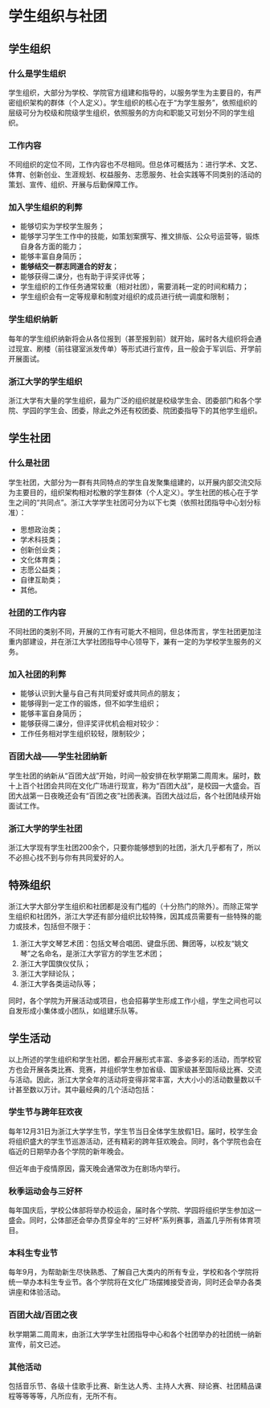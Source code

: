 # 学生组织与社团

## 学生组织

### 什么是学生组织

学生组织，大部分为学校、学院官方组建和指导的，以服务学生为主要目的，有严密组织架构的群体（个人定义）。学生组织的核心在于“为学生服务”，依照组织的层级可分为校级和院级学生组织，依照服务的方向和职能又可划分不同的学生组织。

### 工作内容

不同组织的定位不同，工作内容也不尽相同。但总体可概括为：进行学术、文艺、体育、创新创业、生涯规划、权益服务、志愿服务、社会实践等不同类别的活动的策划、宣传、组织、开展与后勤保障工作。

### 加入学生组织的利弊

- 能够切实为学校学生服务；
- 能够学习学生工作中的技能，如策划案撰写、推文排版、公众号运营等，锻炼自身各方面的能力；
- 能够丰富自身简历；
- **能够结交一群志同道合的好友**；
- 能够获得二课分，也有助于评奖评优等；
- 学生组织的工作任务通常较重（相对社团），需要消耗一定的时间和精力；
- 学生组织会有一定等规章和制度对组织的成员进行统一调度和限制；

### 学生组织纳新

每年的学生组织纳新将会从各位报到（甚至报到前）就开始，届时各大组织将会通过现宣、刷楼（前往寝室派发传单）等形式进行宣传，且一般会于军训后、开学前开展面试。

### 浙江大学的学生组织

浙江大学有大量的学生组织，最为广泛的组织就是校级学生会、团委部门和各个学院、学园的学生会、团委，除此之外还有校团委、院团委指导下的其他学生组织。

## 学生社团

### 什么是社团

学生社团，大部分为一群有共同特点的学生自发聚集组建的，以开展内部交流交际为主要目的，组织架构相对松散的学生群体（个人定义）。学生社团的核心在于学生之间的“共同点”。浙江大学学生社团可分为以下七类（依照社团指导中心划分标准）：

- 思想政治类；
- 学术科技类；
- 创新创业类；
- 文化体育类；
- 志愿公益类；
- 自律互助类；
- 其他。

### 社团的工作内容

不同社团的类别不同，开展的工作有可能大不相同，但总体而言，学生社团更加注重内部建设，并在浙江大学社团指导中心领导下，兼有一定的为学校学生服务的义务。

### 加入社团的利弊

- 能够认识到大量与自己有共同爱好或共同点的朋友；
- 能够得到一定工作的锻炼，但不如学生组织；
- 能够丰富自身简历；
- 能够获得二课分，但评奖评优机会相对较少：
- 工作任务相对学生组织较轻，限制较少；

### 百团大战——学生社团纳新

学生社团的纳新从“百团大战”开始，时间一般安排在秋学期第二周周末。届时，数十上百个社团会共同在文化广场进行现宣，称为“百团大战”，是校园一大盛会。百团大战第一日夜晚还会有“百团之夜”社团表演。百团大战过后，各个社团陆续开始面试工作。

### 浙江大学的学生社团

浙江大学现有学生社团200余个，只要你能够想到的社团，浙大几乎都有了，所以不必担心找不到与你有共同爱好的人。

## 特殊组织

浙江大学大部分学生组织和社团都是没有门槛的（十分热门的除外）。而除正常学生组织和社团外，浙江大学还有部分组织比较特殊，因其成员需要有一些特殊的能力或技术，包括但不限于：

1. 浙江大学文琴艺术团：包括文琴合唱团、键盘乐团、舞团等，以校友“姚文琴”之名命名，是浙江大学官方的学生艺术团；
2. 浙江大学国旗仪仗队；
3. 浙江大学辩论队；
4. 浙江大学各类运动队等；

同时，各个学院为开展活动或项目，也会招募学生形成工作小组，学生之间也可以自发形成小集体或小团队，如组建乐队等。

## 学生活动

以上所述的学生组织和学生社团，都会开展形式丰富、多姿多彩的活动，而学校官方也会开展各类比赛、竞赛，并组织学生参加省级、国家级甚至国际级比赛、交流与活动。因此，浙江大学全年的活动将变得非常丰富，大大小小的活动数量数以千计甚至数以万计。其中最经典的几个活动包括：

### 学生节与跨年狂欢夜

每年12月31日为浙江大学学生节，学生节当日全体学生放假1日。届时，校学生会将组织盛大的学生节巡游活动，还有精彩的跨年狂欢晚会。同时，各个学院也会在临近的日期举办各个学院的新年晚会。

但近年由于疫情原因，露天晚会通常改为在剧场内举行。

### 秋季运动会与三好杯

每年国庆后，学校公体部将举办校运会，届时各个学院、学园将组织学生参加这一盛会。同时，公体部还会举办贯穿全年的“三好杯”系列赛事，涵盖几乎所有体育项目。

### 本科生专业节

每年9月，为帮助新生尽快熟悉、了解自己大类内的所有专业，学校和各个学院将统一举办本科生专业节。各个学院将在文化广场摆摊接受咨询，同时还会举办各类讲座和体验活动。

### 百团大战/百团之夜

秋学期第二周周末，由浙江大学学生社团指导中心和各个社团举办的社团统一纳新宣传，前文已述。

### 其他活动

包括音乐节、各级十佳歌手比赛、新生达人秀、主持人大赛、辩论赛、社团精品课程等等等等，凡所应有，无所不有。
